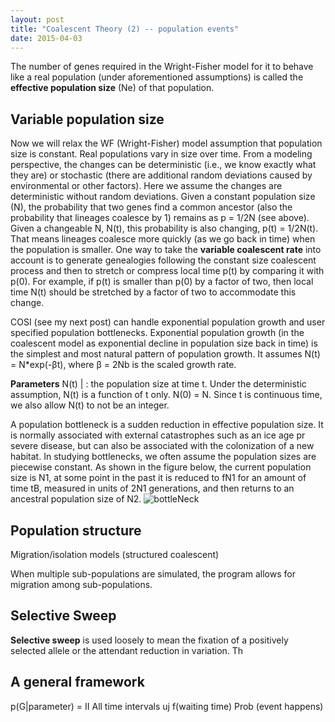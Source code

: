 ```yaml
---
layout: post
title: "Coalescent Theory (2) -- population events"
date: 2015-04-03
---
```


The number of genes required in the Wright-Fisher model for it to behave like a real population (under aforementioned assumptions) is called the <b>effective population size</b> (Ne) of that population.

<h2>Variable population size</h2>
Now we will relax the WF (Wright-Fisher) model assumption that population size is constant. Real populations vary in size over time. From a modeling perspective, the changes can be deterministic (i.e., we know exactly what they are) or stochastic (there are additional random deviations caused by environmental or other factors). Here we assume the changes are deterministic without random deviations. Given a constant population size (N), the probability that two genes find a common ancestor (also the probability that lineages coalesce by 1) remains as p = 1/2N (see above). Given a changeable N, N(t), this probability is also changing, p(t) = 1/2N(t). That means lineages coalesce more quickly (as we go back in time) when the population is smaller. One way to take the <b>variable coalescent rate</b> into account is to generate genealogies following the constant size coalescent process and then to stretch or compress local time p(t) by comparing it with p(0). For example, if p(t) is smaller than p(0) by a factor of two, then local time N(t) should be stretched by a factor of two to accommodate this change.

COSI (see my next post) can handle exponential population growth and user specified population bottlenecks. Exponential population growth (in the coalescent model as exponential decline in population size back in time) is the simplest and most natural pattern of population growth. It assumes N(t) = N*exp(-βt), where β = 2Nb is the scaled growth rate. 

<b>Parameters</b>
N(t) | : the population size at time t. Under the deterministic assumption, N(t) is a function of t only. N(0) = N. Since t is continuous time, we also allow N(t) to not be an integer.

A population bottleneck is a sudden reduction in effective population size. It is normally associated with external catastrophes such as an ice age pr severe disease, but can also be associated with the colonization of a new habitat. In studying bottlenecks, we often assume the population sizes are piecewise constant. As shown in the figure below, the current population size is N1, at some point in the past it is reduced to fN1 for an amount of time tB, measured in units of 2N1 generations, and then returns to an ancestral population size of N2.
<img alt="bottleNeck" src="https://cloud.githubusercontent.com/assets/5496192/7304150/541c6cbc-e9c3-11e4-82e2-461ff43bdb53.PNG" />

<h2>Population structure</h2>
Migration/isolation models (structured coalescent)

When multiple sub-populations are simulated, the program allows for migration among sub-populations.

<h2>Selective Sweep</h2>
<b>Selective sweep</b> is used loosely to mean the fixation of a positively selected allele or the attendant reduction in variation. Th

<h2>A general framework</h2>
p(G|parameter) =
II
All time intervals uj
f(waiting time) Prob (event happens)

